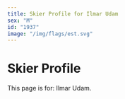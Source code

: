 ```yaml
---
title: Skier Profile for Ilmar Udam
sex: "M"
id: "1937"
image: "/img/flags/est.svg" 
---
```


# Skier Profile

This page is for: Ilmar Udam.
    